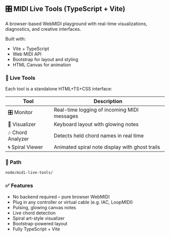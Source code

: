 ## 🎛 MIDI Live Tools (TypeScript + Vite)

A browser-based WebMIDI playground with real-time visualizations, diagnostics, and creative interfaces.

Built with:
- Vite + TypeScript
- Web MIDI API
- Bootstrap for layout and styling
- HTML Canvas for animation

### 🔗 Live Tools

Each tool is a standalone HTML+TS+CSS interface:

| Tool              | Description                                         |
|-------------------|-----------------------------------------------------|
| 🎛 Monitor         | Real-time logging of incoming MIDI messages         |
| 🎹 Visualizer      | Keyboard layout with glowing notes                 |
| 🎶 Chord Analyzer  | Detects held chord names in real time              |
| 🌀 Spiral Viewer   | Animated spiral note display with ghost trails     |

### 📁 Path

```bash
node/midi-live-tools/
```

### ✅ Features

- No backend required – pure browser WebMIDI
- Plug in any controller or virtual cable (e.g. IAC, LoopMIDI)
- Pulsing, glowing canvas notes
- Live chord detection
- Spiral art-style visualizer
- Bootstrap-powered layout
- Fully TypeScript + Vite
